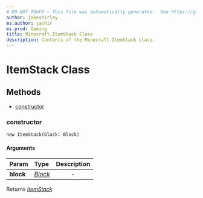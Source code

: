 ```yaml
---
# DO NOT TOUCH — This file was automatically generated.  See https://github.com/Mojang/MinecraftScriptingApiDocsGenerator to modify descriptions, examples, etc.
author: jakeshirley
ms.author: jashir
ms.prod: Gaming
title: Minecraft.ItemStack Class
description: Contents of the Minecraft.ItemStack class.
---
```

# ItemStack Class


## Methods
- [constructor](#constructor)
  
### **constructor**
`
new ItemStack(block: Block)
`

#### Arguments
| Param | Type | Description |
| :--- | :--- | :---: |
| **block** | [*Block*](Block.md) | - |

Returns [*ItemStack*](ItemStack.md)

